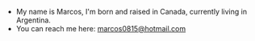 - My name is Marcos, I'm born and raised in Canada, currently living in Argentina.
- You can reach me here: marcos0815@hotmail.com
